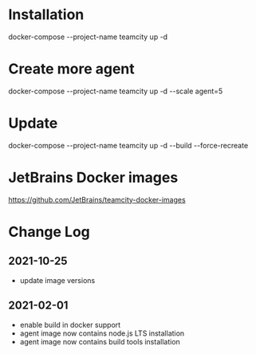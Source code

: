 # Installation

docker-compose --project-name teamcity up -d

# Create more agent

docker-compose --project-name teamcity up -d --scale agent=5

# Update

docker-compose --project-name teamcity up -d --build --force-recreate

# JetBrains Docker images

https://github.com/JetBrains/teamcity-docker-images

# Change Log

## 2021-10-25

- update image versions

## 2021-02-01

- enable build in docker support
- agent image now contains node.js LTS installation
- agent image now contains build tools installation